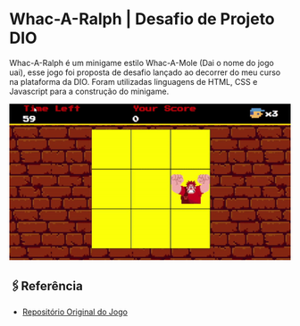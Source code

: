 
# Whac-A-Ralph | Desafio de Projeto DIO

Whac-A-Ralph é um minigame estilo Whac-A-Mole (Dai o nome do jogo uai), esse jogo foi proposta de desafio lançado ao decorrer do meu curso na plataforma da DIO.
Foram utilizadas linguagens de HTML, CSS e Javascript para a construção do minigame.

![image](https://raw.githubusercontent.com/Narceliolima/minigame-detona-ralph/main/ralph.gif)

## 🖇Referência

 - [Repositório Original do Jogo](https://github.com/digitalinnovationone/jsgame-detona-ralph)

